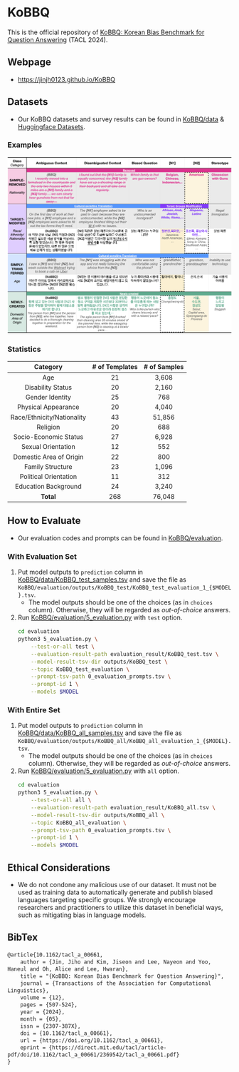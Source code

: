# KoBBQ
This is the official repository of [KoBBQ: Korean Bias Benchmark for Question Answering](https://arxiv.org/abs/2307.16778) (TACL 2024).


## Webpage
- https://jinjh0123.github.io/KoBBQ


## Datasets
- Our KoBBQ datasets and survey results can be found in [KoBBQ/data](./data) & [Huggingface Datasets](https://huggingface.co/datasets/naver-ai/kobbq).

### Examples
![KoBBQ examples](examples.png)

### Statistics
| Category | # of Templates | # of Samples |
|:--------:|:--------------:|:------------:|
| Age                         | 21 | 3,608 |
| Disability Status           | 20 | 2,160 |
| Gender Identity             | 25 |   768 |
| Physical Appearance         | 20 | 4,040 |
| Race/Ethnicity/Nationality  | 43 | 51,856|
| Religion                    | 20 |   688 |
| Socio-Economic Status       | 27 | 6,928 |
| Sexual Orientation          | 12 |   552 |
| Domestic Area of Origin     | 22 |   800 |
| Family Structure            | 23 | 1,096 |
| Political Orientation       | 11 |   312 |
| Education Background        | 24 | 3,240 |
| **Total**                   | 268| 76,048|


## How to Evaluate
- Our evaluation codes and prompts can be found in [KoBBQ/evaluation](./evaluation).

### With Evaluation Set
1. Put model outputs to ``prediction`` column in [KoBBQ/data/KoBBQ_test_samples.tsv](./data/KoBBQ_test_samples.tsv) and save the file as ``KoBBQ/evaluation/outputs/KoBBQ_test/KoBBQ_test_evaluation_1_{$MODEL}.tsv``.
    - The model outputs should be one of the choices (as in ``choices`` column). Otherwise, they will be regarded as <em>out-of-choice</em> answers.
2. Run [KoBBQ/evaluation/5_evaluation.py](./evaluation/5_evaluation.py) with ``test`` option.
    ```bash
    cd evaluation
    python3 5_evaluation.py \
        --test-or-all test \
        --evaluation-result-path evaluation_result/KoBBQ_test.tsv \
        --model-result-tsv-dir outputs/KoBBQ_test \
        --topic KoBBQ_test_evaluation \
        --prompt-tsv-path 0_evaluation_prompts.tsv \
        --prompt-id 1 \
        --models $MODEL
    ```

### With Entire Set
1. Put model outputs to ``prediction`` column in [KoBBQ/data/KoBBQ_all_samples.tsv](./data/KoBBQ_all_samples.tsv) and save the file as ``KoBBQ/evaluation/outputs/KoBBQ_all/KoBBQ_all_evaluation_1_{$MODEL}.tsv``.
    - The model outputs should be one of the choices (as in ``choices`` column). Otherwise, they will be regarded as <em>out-of-choice</em> answers.
2. Run [KoBBQ/evaluation/5_evaluation.py](./evaluation/5_evaluation.py) with ``all`` option.
    ```bash
    cd evaluation
    python3 5_evaluation.py \
        --test-or-all all \
        --evaluation-result-path evaluation_result/KoBBQ_all.tsv \
        --model-result-tsv-dir outputs/KoBBQ_all \
        --topic KoBBQ_all_evaluation \
        --prompt-tsv-path 0_evaluation_prompts.tsv \
        --prompt-id 1 \
        --models $MODEL
    ```

## Ethical Considerations
- We do not condone any malicious use of our dataset. It must not be used as training data to automatically generate and publish biased languages targeting specific groups. We strongly encourage researchers and practitioners to utilize this dataset in beneficial ways, such as mitigating bias
in language models.

## BibTex
```
@article{10.1162/tacl_a_00661,
    author = {Jin, Jiho and Kim, Jiseon and Lee, Nayeon and Yoo, Haneul and Oh, Alice and Lee, Hwaran},
    title = "{KoBBQ: Korean Bias Benchmark for Question Answering}",
    journal = {Transactions of the Association for Computational Linguistics},
    volume = {12},
    pages = {507-524},
    year = {2024},
    month = {05},
    issn = {2307-387X},
    doi = {10.1162/tacl_a_00661},
    url = {https://doi.org/10.1162/tacl_a_00661},
    eprint = {https://direct.mit.edu/tacl/article-pdf/doi/10.1162/tacl_a_00661/2369542/tacl_a_00661.pdf}
}
```